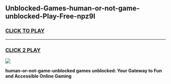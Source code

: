 
## Unblocked-Games-human-or-not-game-unblocked-Play-Free-npz9l
<h3>
<a href="https://premium76.site?title=human-or-not-game-unblocked&ref=15A">CLICK TO PLAY</a></h3>
<hr>

<h3>
<a href="https://premium76.site?title=human-or-not-game-unblocked&ref=15A">CLICK 2 PLAY</a>
  
</h3>

<a href="https://premium76.site?title=human-or-not-game-unblocked&ref=15A"><img src="https://clearcache.store/games.png"></a>


**human-or-not-game-unblocked games unblocked: Your Gateway to Fun and Accessible Online Gaming**
